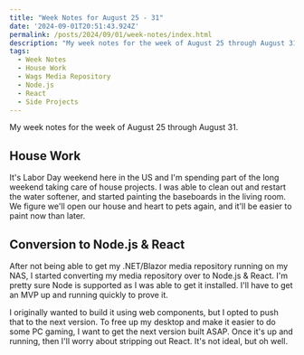 ```yaml
---
title: "Week Notes for August 25 - 31"
date: '2024-09-01T20:51:43.924Z'
permalink: /posts/2024/09/01/week-notes/index.html
description: "My week notes for the week of August 25 through August 31."
tags:
  - Week Notes
  - House Work
  - Wags Media Repository
  - Node.js
  - React
  - Side Projects
---
```


My week notes for the week of August 25 through August 31.
<!-- excerpt -->

## House Work

It's Labor Day weekend here in the US and I'm spending part of the long weekend taking care of house projects. I was able to clean out and restart the water softener, and started painting the baseboards in the living room. We figure we'll open our house and heart to pets again, and it'll be easier to paint now than later.

## Conversion to Node.js & React

After not being able to get my .NET/Blazor media repository running on my NAS, I started converting my media repository over to Node.js & React. I'm pretty sure Node is supported as I was able to get it installed. I'll have to get an MVP up and running quickly to prove it.

I originally wanted to build it using web components, but I opted to push that to the next version. To free up my desktop and make it easier to do some PC gaming, I want to get the next version built ASAP. Once it's up and running, then I'll worry about stripping out React. It's not ideal, but oh well.